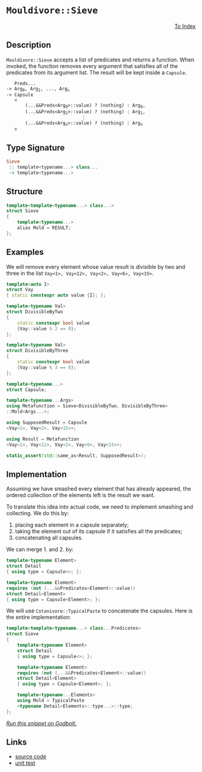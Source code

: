 <!-- Copyright 2024 Feng Mofan
SPDX-License-Identifier: Apache-2.0 -->

# `Mouldivore::Sieve`

<p style='text-align: right;'><a href="../../../facilities/metafunctions.md#mouldivore-sieve">To Index</a></p>

## Description

`Mouldivore::Sieve` accepts a list of predicates and returns a function.
When invoked, the function removes every argument that satisfies all of the predicates from its argument list. The result will be kept inside a `Capsule`.

<pre><code>   Preds...
-> Arg<sub>0</sub>, Arg<sub>1</sub>, ..., Arg<sub>n</sub>
-> Capsule
   <
       (...&&Preds&lt;Arg<sub>0</sub>&gt;::value) ? (nothing) : Arg<sub>0</sub>,
       (...&&Preds&lt;Arg<sub>1</sub>&gt;::value) ? (nothing) : Arg<sub>1</sub>,
                            &vellip;
       (...&&Preds&lt;Arg<sub>n</sub>&gt;::value) ? (nothing) : Arg<sub>n</sub>
   ></code></pre>

## Type Signature

```Haskell
Sieve
 :: template<typename...> class...
 -> template<typename...>
```

## Structure

```C++
template<template<typename...> class...>
struct Sieve
{
    template<typename...>
    alias Mold = RESULT;
};
```

## Examples

We will remove every element whose value result is divisible by two and three in the list `Vay<1>, Vay<12>, Vay<2>, Vay<6>, Vay<15>`.

```C++
template<auto I>
struct Vay
{ static constexpr auto value {I}; };

template<typename Val>
struct DivisibleByTwo
{
    static constexpr bool value
    {Vay::value % 2 == 0};
};

template<typename Val>
struct DivisibleByThree
{
    static constexpr bool value
    {Vay::value % 3 == 0};
};

template<typename...>
struct Capsule;

template<typename...Args>
using Metafunction = Sieve<DivisibleByTwo, DivisibleByThree>
::Mold<Args...>;

using SupposedResult = Capsule
<Vay<1>, Vay<2>, Vay<15>>;

using Result = Metafunction
<Vay<1>, Vay<12>, Vay<2>, Vay<6>, Vay<15>>;

static_assert(std::same_as<Result, SupposedResult>);
```

## Implementation

Assuming we have smashed every element that has already appeared, the ordered collection of the elements left is the result we want.

To translate this idea into actual code, we need to implement smashing and collecting.
We do this by:

1. placing each element in a capsule separately;
2. taking the element out of its capsule if it satisfies all the predicates;
3. concatenating all capsules.

We can merge 1. and 2. by:

```C++
template<typename Element>
struct Detail 
{ using type = Capsule<>; };

template<typename Element>
requires (not (...&&Predicates<Element>::value))
struct Detail<Element>
{ using type = Capsule<Element>; };
```

We will use `Cotanivore::TypicalPaste` to concatenate the capsules. Here is the entire implementation:

```C++
template<template<typename...> class...Predicates>
struct Sieve
{
    template<typename Element>
    struct Detail 
    { using type = Capsule<>; };

    template<typename Element>
    requires (not (...&&Predicates<Element>::value))
    struct Detail<Element>
    { using type = Capsule<Element>; };

    template<typename...Elements>
    using Mold = TypicalPaste
    <typename Detail<Elements>::type...>::type;
};
```

[*Run this snippet on Godbolt.*](https://godbolt.org/#z:OYLghAFBqd5QCxAYwPYBMCmBRdBLAF1QCcAaPECAMzwBtMA7AQwFtMQByARg9KtQYEAysib0QXACx8BBAKoBnTAAUAHpwAMvAFYTStJg1DIApACYAQuYukl9ZATwDKjdAGFUtAK4sGIAKwAzKSuADJ4DJgAcj4ARpjEIACcSaQADqgKhE4MHt6%2BAcEZWY4C4ZExLPGJKbaY9qUMQgRMxAR5Pn5BdQ05za0E5dFxCcmpCi1tHQXdEwNDldVjAJS2qF7EyOwc5oERyN5YANQmgW5ejrSEAJ6n2CYaAIK7%2B4eYJ2fIE%2BhYVHcPzzMewYBy8x1ObgI1zSmAA%2BgRiExCAp/k8AQB6ABU2MxRw8LQYeAAbiR2CAACrQvCiWjKJgTd44zHogEETAsNIGNkQqEw5hsAB0QtRjwmxC8DiOlLS1LEdIZJwA7FZFQARU5WNFPdHoo4WenvNwGkAA1nszlMblnXmMVjvOnIADWmHcsiRkWIIrFEoIUqpNPlVrcDudrsE7oSIpMyoBRzjRy8WSMRxtH1VRxDLo84YikcCmueao1pu1uoASphkBsskTDcaS482RyuZhTWdY/Gmxagzb%2BZghQK7kcDvSFHi3bniI9SB2412WzzobbBcLAthhwYFGPsy1JzZZyml32B9h6GxBKLSCcnvHD3y7Sez4wCBYFDOb52jw%2BhQB5AgIBIUTRNcAW9SVpVlWl6SDHcIynCFT3ZZ9RQHO4r1gvcEKfQRX1Qtcrz/ADiAUPD7jRGMPzjRMImAO93lOdMIIDaDW0oj43APW8MI9Z4zkQ88CBQoUr3459cNXbB30eW9b0IwDULYu4QBAG1i3I9V8wbLEcTxJg0gULx6COJkWSeedLVba0vxXQcQKeMDfSNfTDMsgsMSZI4hDwTBa2MnFTMbc0F2tIKLMXe8bKHEctwHZRiBdWU2RROzRQRH1PO82tTQo6TO1CntrPeUTBBFW8HKOVVMF3Whr1yuNowsBMk1o1MGN05z6Ahf58yVDS3LY8yCoiorsIIUr43igBHLw8HiscIAYVBfQgVCzAANnMNa4oS0QkqwpCSrXZSiTELxMGWZYD3Kyrqv2gTxvq5Umpoui03agzOr40busa6M%2BobW9BssyFCsfA6CGSsi6ue5MAFlPHQN6mLlFiD3C5d3hupFaDu59IeUm1SIJpc1MLf6tUebSmWpkz3J08lMAmMdae1Gm2exALTSBV4wXos4LjoG4ozM/LgaYC5UCOABJL00sleHFqIBhbnIxq5kcZBhwEBlVDSYgjnFogjhO7x6OVGWix6v7Sbp7EKuJPAsliegLGuckAHdJZZwLmzCqzhqOAA1MRZfFSVVQdp2Xbdz3soLMqWg1rWGB1vWjliVBPGN07WOhhrg9oY6c5OMx/COMw0zajRrc09SbdZnSI6JR28GdzBXfJBB4sZfyzV9oaMaDkOUuuyPW%2Bjzvu7jq7E%2BpZPU/1jOs5Ns60eVAui9Nkuy8CSvAnTavLbco%2BtI8pyPp7jm%2B%2B7YHe2/WyofK8%2BXPrymPOwVRWE5S/mWv4KQeGgOR4xBgCQwBNROGVUmBUC8CCRob0vI%2BWBk3FubcO6eyvCgqO7c3Zd0wJZKGyl4a0HQBCYBoDSKvwgbRIQXg0jFBdBWD6vo2rP06sBNwCsloCFuGcLgaEjhcKVrwtwZgBFCJ4RCLg/hur3Frs8J41CjhMMMiw/egioEwLgTkNsnCBDcOVlI8R%2BjhFSLEfhQRJjJFnHMZJSxitrFuA2hYiRhi%2BEyJAp4/qqVLTUlhKOBIBAIDfGUgoO0/jkpuBUbQAgV5aH0MyIwxmqi7iXXzBwVYhcOD%2BF4H4DgWhSCoE4BxSw1gjgKHWJseiQIeCkAIJoDJqxHQgDWhoAUZhFT%2BEVIqaRGhAhrS4FwMwSQ1r6E4JIXgLAJAaA0KQPJBSikcF4AoEAsz6n5IyaQOAsAYCIBAOsAgaQLjkEoGgDkdAEhRDtJwVQAAONaABaNakgjjAGQJrKQ7TeAJSIMQPA6A9D8EECIMQ7ApAyEEIoFQ6gNmkF0FwUg7tERpE4DwTJnAclzIaYUzgP4LhHN9KgKgRw7mPOea895RxPkVwgB4c59B9a7C4MsXg6ytCrAgEgM5MoGUnIgNyi5iRgBSDMHwOgbJiKUFiNi2IERWjXFRbwWVzBiDXB/LEbQlZ1m1LOQJH8DBaAKthVgWIXhgBGloLQFZ3BeBYBYIYYA4hjWzS1cSRm2LMCqErBcbYtSIhsiyQUq4sRESqo8FgbFCI8BTJtaQWsxAM5KEqvaowVwjANNWFQAwoDA7eXdj%2BPkiqIXCBpGC6QQL5BKDUNi%2BF%2BgHUoGsNYfQrcVmQFWKgNIjRrUPO%2BAxUwpTLBmAWfGv5WBW0QFWHYV1zgICuGmH4BFYRcyLFGAi4o2QBDzr0OuxoCwRiJARVOhwfRJjtE8J0PQR7Gj9DaHuqoq7bCnq3Ye09d6ljMrWBsLYEh0XZNydixZJL7lPJeW8j5kh2lHAgLgQgJAS6BGZayjNqwAJMCwIkCdpBmmSECAKJIgRFSSA0JIMwkhWkaH8GtVIWSJmkCmQhgUAy1q3KSLcrga1/CSGkfh0Z8zeCLOWasupGatm7M5fs/FxyKD8tQPSy51yOCtBYESRUDymAbgdVSpIAouACgKT8kg/zAWyBBeIcFFaoXVthboUVSK9KKt/ZivjOKOB4sORcI4RKDbEGU6p9TI5kxcG07pjQUG6U8oSPBswLLhMbI5Vy2TEWyDSYFQykASmVMPIC8KpIXBZk0BiYBKVMq5WqqLcq%2BV6rNUOCLbq58%2BrDXYpNWai1Vqi12odU6gp%2BB4rHtrNa/TXqqxsiLf6%2Bo2Lg2huuOG7YBSo0xtqfGxNmBk2dZoiJrNTAc15oLYwItFbTNluLZZmFBSbN1vTf2qwlhm2xHHe2ztORu29v3ld6wQ7%2BMjv%2Be6ttPRp1%2BFnQwV0%2BQF0hCB2%2Bh9O6cjPvSJkDdDAIcHr%2B8egQN6z0g8vfUf7aPEeXqfeegoL75jLv3T%2Bz9VSydZKcwBzg3nfNqY04F4LemoMwd%2BfBxDsX2UocwGh0YmGaOTJAIEbTxHOlJG6YEEjZGuNYthQJ2wQm2WbO2Xsg5BK%2BWpfk2wTgSnyUsAUESTWRIgsChbBMb5%2BBflGYRQd0tEhy2yBOzW4XiLkUObGX%2BuXCzcWScJcSvXLyDdG%2BNqb83y1wuCvg4EGLyv4soES4KzXie0tG/obCE3SRYTh/8T555YrCuSogNK2FFWyuxrL2qjVWrauyb1Qao13XMCmvNWINrsaOuptm7al1fX3Wws9d6kbsaxuBt4JN%2BVM3I1/IW7wJbiTVupvW3Fvg2aFC5swPmwtsa7egod8dqtp2dCu4MJdxtN3g33cKY97WnB0QhLe4O4dCRR0/cw1enILggcw6XRUUna64dGgYcocygSd70kcP9Ud8cMdD0scUcmhX0wD31H0BgYc5hb0kDV1J1Klv0P0qd/15dadA8jhg9jcw8LIJhWcrc4MmVY9kNSBUN0NKBf1aMplhkBRAhAh/B/BiM8s%2BkCNmNvd%2BNOBBM1l6DmkRcBRFRSMzAzBblJARlAhblblFRiNPdAgCCfclkudGlPczBNDhDtC49Vh40shnBJAgA%3D)

## Links

- [source code](../../../../conceptrodon/descend/mouldivore/sieve.hpp)
- [unit test](../../../../tests/unit/metafunctions/mouldivore/sieve.test.hpp)

